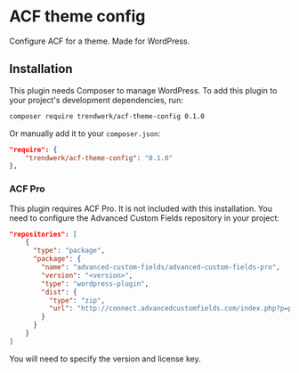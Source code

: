 # ACF theme config
Configure ACF for a theme. Made for WordPress.

## Installation
This plugin needs Composer to manage WordPress. To add this plugin to your project's development dependencies, run:
```sh
composer require trendwerk/acf-theme-config 0.1.0
```

Or manually add it to your `composer.json`:
```json
"require": {
	"trendwerk/acf-theme-config": "0.1.0"
},
```

### ACF Pro
This plugin requires ACF Pro. It is not included with this installation. You need to configure the Advanced Custom Fields repository in your project:

```json
"repositories": [
	{
	  "type": "package",
	  "package": {
	    "name": "advanced-custom-fields/advanced-custom-fields-pro",
	    "version": "<version>",
	    "type": "wordpress-plugin",
	    "dist": {
	      "type": "zip",
	      "url": "http://connect.advancedcustomfields.com/index.php?p=pro&a=download&k=<license-key>"
	    }
	  }
	}
]
```

You will need to specify the version and license key.
